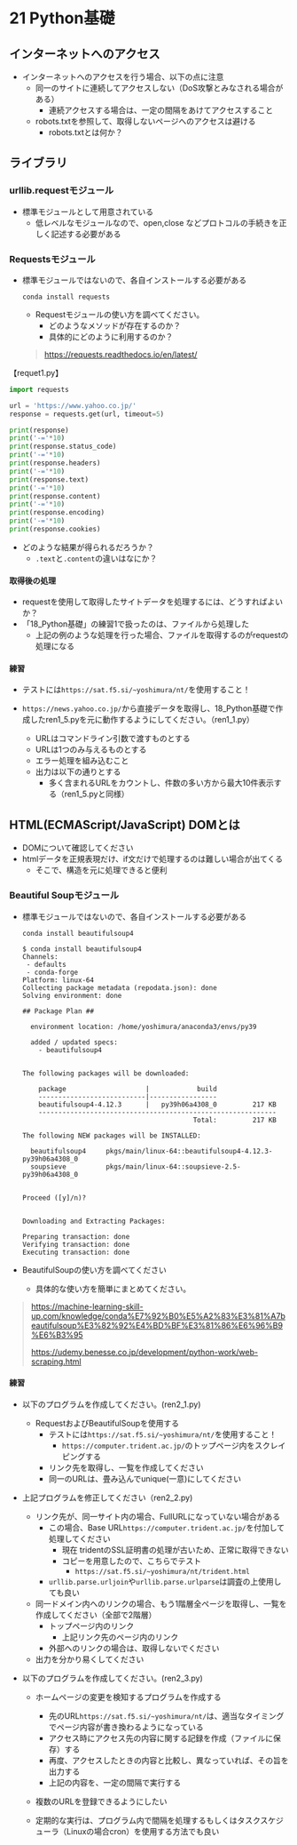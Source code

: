 # 21 Python基礎

## インターネットへのアクセス

- インターネットへのアクセスを行う場合、以下の点に注意
  - 同一のサイトに連続してアクセスしない（DoS攻撃とみなされる場合がある）
    - 連続アクセスする場合は、一定の間隔をあけてアクセスすること
  - robots.txtを参照して、取得しないページへのアクセスは避ける
    - robots.txtとは何か？



## ライブラリ

### urllib.requestモジュール

- 標準モジュールとして用意されている
  - 低レベルなモジュールなので、open,close などプロトコルの手続きを正しく記述する必要がある



### Requestsモジュール

- 標準モジュールではないので、各自インストールする必要がある

  ```
  conda install requests
  ```

  - Requestモジュールの使い方を調べてください。
    - どのようなメソッドが存在するのか？
    - 具体的にどのように利用するのか？

  > https://requests.readthedocs.io/en/latest/



【requet1.py】

```python
import requests

url = 'https://www.yahoo.co.jp/'
response = requests.get(url, timeout=5)

print(response)
print('-='*10)
print(response.status_code)
print('-='*10)
print(response.headers)
print('-='*10)
print(response.text)
print('-='*10)
print(response.content)
print('-='*10)
print(response.encoding)
print('-='*10)
print(response.cookies)
```

- どのような結果が得られるだろうか？
  - `.text`と`.content`の違いはなにか？



#### 取得後の処理

- requestを使用して取得したサイトデータを処理するには、どうすればよいか？
- 「18_Python基礎」の練習1で扱ったのは、ファイルから処理した
  - 上記の例のような処理を行った場合、ファイルを取得するのがrequestの処理になる



#### 練習

- テストには`https://sat.f5.si/~yoshimura/nt/`を使用すること！

- `https://news.yahoo.co.jp/`から直接データを取得し、18_Python基礎で作成したren1_5.pyを元に動作するようにしてください。（ren1_1.py）
  - URLはコマンドライン引数で渡すものとする
  - URLは1つのみ与えるものとする
  - エラー処理を組み込むこと
  - 出力は以下の通りとする
    - 多く含まれるURLをカウントし、件数の多い方から最大10件表示する（ren1_5.pyと同様）





## HTML(ECMAScript/JavaScript) DOMとは

- DOMについて確認してください
- htmlデータを正規表現だけ、if文だけで処理するのは難しい場合が出てくる
  - そこで、構造を元に処理できると便利



### Beautiful Soupモジュール

- 標準モジュールではないので、各自インストールする必要がある
  ```
  conda install beautifulsoup4
  ```

  ```
  $ conda install beautifulsoup4
  Channels:
   - defaults
   - conda-forge
  Platform: linux-64
  Collecting package metadata (repodata.json): done
  Solving environment: done
  
  ## Package Plan ##
  
    environment location: /home/yoshimura/anaconda3/envs/py39
  
    added / updated specs:
      - beautifulsoup4
  
  
  The following packages will be downloaded:
  
      package                    |            build
      ---------------------------|-----------------
      beautifulsoup4-4.12.3      |   py39h06a4308_0         217 KB
      ------------------------------------------------------------
                                             Total:         217 KB
  
  The following NEW packages will be INSTALLED:
  
    beautifulsoup4     pkgs/main/linux-64::beautifulsoup4-4.12.3-py39h06a4308_0 
    soupsieve          pkgs/main/linux-64::soupsieve-2.5-py39h06a4308_0 
  
  
  Proceed ([y]/n)? 
  
  
  Downloading and Extracting Packages:
                                                                                                                                                        
  Preparing transaction: done
  Verifying transaction: done
  Executing transaction: done
  ```

  

- BeautifulSoupの使い方を調べてください

  - 具体的な使い方を簡単にまとめてください。


> https://machine-learning-skill-up.com/knowledge/conda%E7%92%B0%E5%A2%83%E3%81%A7beautifulsoup%E3%82%92%E4%BD%BF%E3%81%86%E6%96%B9%E6%B3%95
>
> https://udemy.benesse.co.jp/development/python-work/web-scraping.html



#### 練習

- 以下のプログラムを作成してください。(ren2_1.py)
  - RequestおよびBeautifulSoupを使用する
    - テストには`https://sat.f5.si/~yoshimura/nt/`を使用すること！
      - `https://computer.trident.ac.jp/`のトップページ内をスクレイピングする
    - リンク先を取得し、一覧を作成してください
    - 同一のURLは、畳み込んでunique(一意)にしてください



- 上記プログラムを修正してください（ren2_2.py)
  - リンク先が、同一サイト内の場合、FullURLになっていない場合がある
    - この場合、Base URL`https://computer.trident.ac.jp/`を付加して処理してください
      - 現在 tridentのSSL証明書の処理が古いため、正常に取得できない
      - コピーを用意したので、こちらでテスト
        - `https://sat.f5.si/~yoshimura/nt/trident.html`
    - `urllib.parse.urljoin`や`urllib.parse.urlparse`は調査の上使用しても良い
  - 同一ドメイン内へのリンクの場合、もう1階層全ページを取得し、一覧を作成してください（全部で2階層）
    - トップページ内のリンク
      - 上記リンク先のページ内のリンク
    - 外部へのリンクの場合は、取得しないでください
  - 出力を分かり易くしてください



- 以下のプログラムを作成してください。(ren2_3.py)

  - ホームページの変更を検知するプログラムを作成する

    - 先のURL`https://sat.f5.si/~yoshimura/nt/`は、適当なタイミングでページ内容が書き換わるようになっている
    - アクセス時にアクセス先の内容に関する記録を作成（ファイルに保存）する
    - 再度、アクセスしたときの内容と比較し、異なっていれば、その旨を出力する
    - 上記の内容を、一定の間隔で実行する

  - 複数のURLを登録できるようにしたい

  - 定期的な実行は、プログラム内で間隔を処理するもしくはタスクスケジューラ（Linuxの場合cron）を使用する方法でも良い

    

